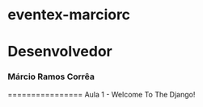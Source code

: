 eventex-marciorc
================
<h1>Desenvolvedor</h1>

<h3>Márcio Ramos Corrêa</h3>

================
Aula 1 - Welcome To The Django!

